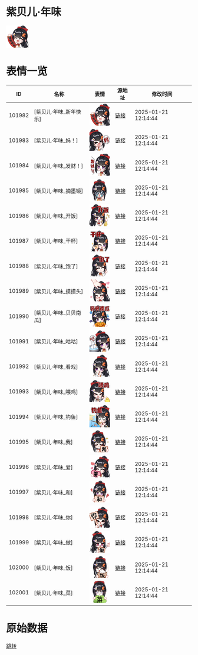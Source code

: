 # 紫贝儿·年味

<img src="./cover.png" height="60" alt="cover" />

# 表情一览

|ID|名称|表情|源地址|修改时间|
|----|----|----|----|----|
|101982|[紫贝儿·年味_新年快乐]|<img src="./pic/101982_%5B紫贝儿·年味_新年快乐%5D.png" height="60" alt="新年快乐"/>|[链接](https://i0.hdslb.com/bfs/garb/4be0652737aa4d06b534f9b236b378dffe814ad6.png)|2025-01-21 12:14:44|
|101983|[紫贝儿·年味_妈！]|<img src="./pic/101983_%5B紫贝儿·年味_妈！%5D.png" height="60" alt="妈！"/>|[链接](https://i0.hdslb.com/bfs/garb/61e05a45033f5a599b7cd3e1495af6072ed80f8b.png)|2025-01-21 12:14:44|
|101984|[紫贝儿·年味_发财！]|<img src="./pic/101984_%5B紫贝儿·年味_发财！%5D.png" height="60" alt="发财！"/>|[链接](https://i0.hdslb.com/bfs/garb/88f983508c6d5f8c3804d87bd4013f5086c8a11c.png)|2025-01-21 12:14:44|
|101985|[紫贝儿·年味_摘墨镜]|<img src="./pic/101985_%5B紫贝儿·年味_摘墨镜%5D.png" height="60" alt="摘墨镜"/>|[链接](https://i0.hdslb.com/bfs/garb/7ec8fc2f960e595f3b6307125dd8fc0ea82b08e0.png)|2025-01-21 12:14:44|
|101986|[紫贝儿·年味_开饭]|<img src="./pic/101986_%5B紫贝儿·年味_开饭%5D.png" height="60" alt="开饭"/>|[链接](https://i0.hdslb.com/bfs/garb/9f81bb92a959a0fc5d7aba250ce60c528d98ec21.png)|2025-01-21 12:14:44|
|101987|[紫贝儿·年味_干杯]|<img src="./pic/101987_%5B紫贝儿·年味_干杯%5D.png" height="60" alt="干杯"/>|[链接](https://i0.hdslb.com/bfs/garb/b04f517bb09174644fc08330ce1e6c6c1a45678a.png)|2025-01-21 12:14:44|
|101988|[紫贝儿·年味_饱了]|<img src="./pic/101988_%5B紫贝儿·年味_饱了%5D.png" height="60" alt="饱了"/>|[链接](https://i0.hdslb.com/bfs/garb/10e05520a4838e1e16757e3e3cac944eaf39d65c.png)|2025-01-21 12:14:44|
|101989|[紫贝儿·年味_摸摸头]|<img src="./pic/101989_%5B紫贝儿·年味_摸摸头%5D.png" height="60" alt="摸摸头"/>|[链接](https://i0.hdslb.com/bfs/garb/f8c38238ce10b639bf297f4576306d804b71a605.png)|2025-01-21 12:14:44|
|101990|[紫贝儿·年味_贝贝南瓜]|<img src="./pic/101990_%5B紫贝儿·年味_贝贝南瓜%5D.png" height="60" alt="贝贝南瓜"/>|[链接](https://i0.hdslb.com/bfs/garb/593b0517e9497fbb7d6459f9f7d999088abd76be.png)|2025-01-21 12:14:44|
|101991|[紫贝儿·年味_咕咕]|<img src="./pic/101991_%5B紫贝儿·年味_咕咕%5D.png" height="60" alt="咕咕"/>|[链接](https://i0.hdslb.com/bfs/garb/828aa40acd5fcd6ad7e6f300a025b78cc1d55915.png)|2025-01-21 12:14:44|
|101992|[紫贝儿·年味_看戏]|<img src="./pic/101992_%5B紫贝儿·年味_看戏%5D.png" height="60" alt="看戏"/>|[链接](https://i0.hdslb.com/bfs/garb/2bf125f487c7a26236ac9b7f46646474f8b46ffe.png)|2025-01-21 12:14:44|
|101993|[紫贝儿·年味_喂鸡]|<img src="./pic/101993_%5B紫贝儿·年味_喂鸡%5D.png" height="60" alt="喂鸡"/>|[链接](https://i0.hdslb.com/bfs/garb/66a379e59afc4ad3718cde4a767e516db81097a6.png)|2025-01-21 12:14:44|
|101994|[紫贝儿·年味_钓鱼]|<img src="./pic/101994_%5B紫贝儿·年味_钓鱼%5D.png" height="60" alt="钓鱼"/>|[链接](https://i0.hdslb.com/bfs/garb/7d33636c51d8d99be1d167f45be2edff43771db7.png)|2025-01-21 12:14:44|
|101995|[紫贝儿·年味_我]|<img src="./pic/101995_%5B紫贝儿·年味_我%5D.png" height="60" alt="我"/>|[链接](https://i0.hdslb.com/bfs/garb/d22c523bcbed1be2048e4a5d9bcfa5a8e47b312a.png)|2025-01-21 12:14:44|
|101996|[紫贝儿·年味_爱]|<img src="./pic/101996_%5B紫贝儿·年味_爱%5D.png" height="60" alt="爱"/>|[链接](https://i0.hdslb.com/bfs/garb/7c34ab53c0bcb6d89723ad9faa4dab7d456b1369.png)|2025-01-21 12:14:44|
|101997|[紫贝儿·年味_和]|<img src="./pic/101997_%5B紫贝儿·年味_和%5D.png" height="60" alt="和"/>|[链接](https://i0.hdslb.com/bfs/garb/47f6daaf5a28cae1b773eeafc4c4a18a88a4f6cf.png)|2025-01-21 12:14:44|
|101998|[紫贝儿·年味_你]|<img src="./pic/101998_%5B紫贝儿·年味_你%5D.png" height="60" alt="你"/>|[链接](https://i0.hdslb.com/bfs/garb/d492106e8f465daf7be65eb6d6c3aa6275d6c568.png)|2025-01-21 12:14:44|
|101999|[紫贝儿·年味_做]|<img src="./pic/101999_%5B紫贝儿·年味_做%5D.png" height="60" alt="做"/>|[链接](https://i0.hdslb.com/bfs/garb/5818425db33a7a10ab9cf1e57d1d71cc497afb1a.png)|2025-01-21 12:14:44|
|102000|[紫贝儿·年味_饭]|<img src="./pic/102000_%5B紫贝儿·年味_饭%5D.png" height="60" alt="饭"/>|[链接](https://i0.hdslb.com/bfs/garb/1af94c8c74a4560a208999606fcab08eb206afa2.png)|2025-01-21 12:14:44|
|102001|[紫贝儿·年味_菜]|<img src="./pic/102001_%5B紫贝儿·年味_菜%5D.png" height="60" alt="菜"/>|[链接](https://i0.hdslb.com/bfs/garb/b267a13dfd1b564ee5771797ac200754680eedb9.png)|2025-01-21 12:14:44|

# 原始数据

[跳转](./raw.json)


